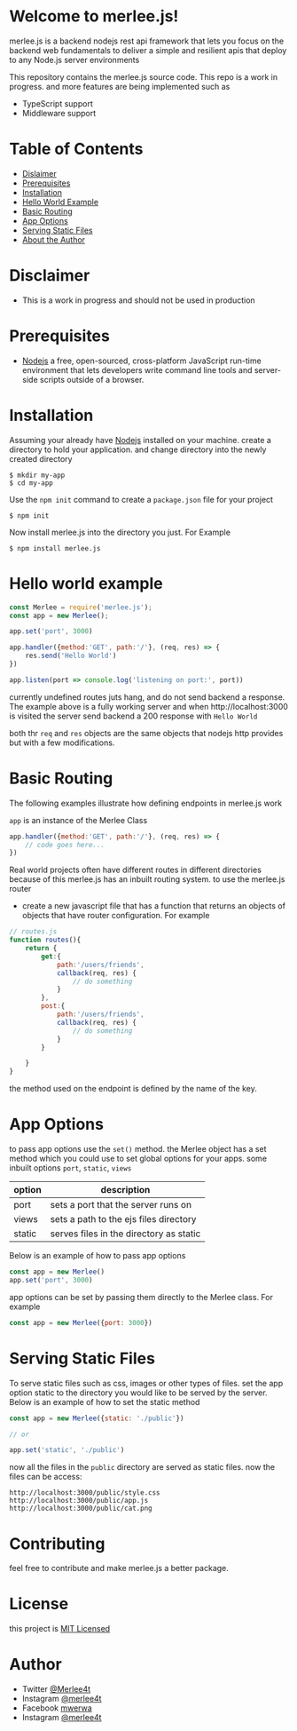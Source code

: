 # Welcome to merlee.js!
merlee.js is a backend nodejs rest api framework that lets you focus on the backend web fundamentals to deliver a simple and resilient apis that deploy to any Node.js server environments

This repository contains the merlee.js source code. This repo is a work in progress. and more features are being implemented such as 

- TypeScript support
- Middleware support

# Table of Contents
- [Dislaimer](https://github.com/mwelwankuta/merlee.js/blob/main/DOCUMENTATION.md#disclaimer)
- [Prerequisites](https://github.com/mwelwankuta/merlee.js/blob/main/DOCUMENTATION.md#prerequisites)
- [Installation](https://github.com/mwelwankuta/merlee.js/blob/main/DOCUMENTATION.md#installation)
- [Hello World Example](https://github.com/mwelwankuta/merlee.js/blob/main/DOCUMENTATION.md#hello-world-example)
- [Basic Routing](https://github.com/mwelwankuta/merlee.js/blob/main/DOCUMENTATION.md#basic-routing)
- [App Options](https://github.com/mwelwankuta/merlee.js/blob/main/DOCUMENTATION.md#app-options)
- [Serving Static Files](https://github.com/mwelwankuta/merlee.js/blob/main/DOCUMENTATION.md#serving-static-files)
- [About the Author](https://github.com/mwelwankuta/merlee.js/blob/main/DOCUMENTATION.md#author)


# Disclaimer
- This is a work in progress and should not be used in production

# Prerequisites
- [Nodejs](https://nodejs.dev/) a free, open-sourced, cross-platform JavaScript run-time environment that lets developers write command line tools and server-side scripts outside of a browser.

# Installation 
Assuming your already have [Nodejs](https://nodejs.dev/) installed on your machine. create a directory to hold your application. and change directory into the newly created directory

```
$ mkdir my-app
$ cd my-app
```
Use the `npm init` command to create a `package.json` file for your project
```
$ npm init
```

Now install merlee.js into the directory you just. For Example
```
$ npm install merlee.js
```

# Hello world example
```js
const Merlee = require('merlee.js');
const app = new Merlee();

app.set('port', 3000)

app.handler({method:'GET', path:'/'}, (req, res) => {
    res.send('Hello World')
})

app.listen(port => console.log('listening on port:', port))

```

currently undefined routes juts hang, and do not send backend a response.
The example above is a fully working server and when http://localhost:3000 is visited the server send backend a 200 response with `Hello World`

both thr `req` and `res` objects are the same objects that nodejs http provides but with a few modifications.   

# Basic Routing
The following examples illustrate how defining endpoints in merlee.js work

`app` is an instance of the Merlee Class
```js
app.handler({method:'GET', path:'/'}, (req, res) => {
    // code goes here...
})
```
Real world projects often have different routes in different directories because of this merlee.js has an inbuilt routing system. to use the merlee.js router
- create a new javascript file that has a function that returns an objects of objects that have router configuration. For example
```js
// routes.js
function routes(){
    return {
        get:{
            path:'/users/friends',
            callback(req, res) {
                // do something
            }
        },
        post:{
            path:'/users/friends',
            callback(req, res) {
                // do something
            }
        }

    }
}
```
the method used on the endpoint is defined by the name of the key. 

# App Options
to pass app options use the `set()` method. the Merlee object has a set method which you could use to set global options for your apps. some inbuilt options `port`, `static`, `views`


| option | description |
|-|-|
| port| sets a port that the server runs on|
| views| sets a path to the ejs files directory|
| static| serves files in the directory as static|


Below is an example of how to pass app options
```js
const app = new Merlee()
app.set('port', 3000)
```

app options can be set by passing them directly to the Merlee class. For example
```js
const app = new Merlee({port: 3000})
```

# Serving Static Files
To serve static files such as css, images or other types of files. set the app option static to the directory you would like to be served by the server. Below is an example of how to set the static method
```js
const app = new Merlee({static: './public'})

// or

app.set('static', './public')
```
now all the files in the `public` directory are served as static files.
now the files can be access:
```
http://localhost:3000/public/style.css
http://localhost:3000/public/app.js
http://localhost:3000/public/cat.png
```

# Contributing
feel free to contribute and make merlee.js a better package.

# License
this project is [MIT Licensed](./LICENSE)

# Author

- Twitter [@Merlee4t](https://twitter.com/Merlee4t)
- Instagram [@merlee4t](https://instagram.com/Merlee4t)
- Facebook [mwerwa](https://facebook.com/mwerwa)
- Instagram [@merlee4t](https://instagram.com/Merlee4t)
